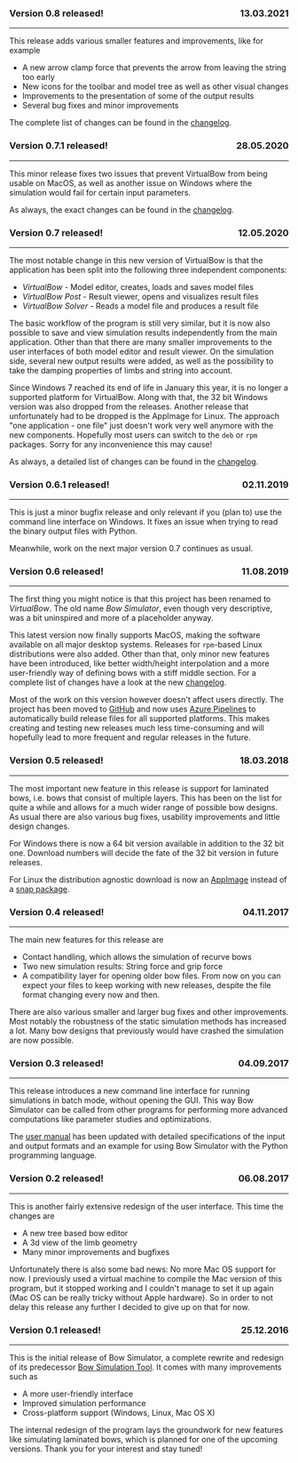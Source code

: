 ### <p style="text-align:left;">Version 0.8 released! <span style="float:right;">13.03.2021</span></p>

---

This release adds various smaller features and improvements, like for example

* A new arrow clamp force that prevents the arrow from leaving the string too early
* New icons for the toolbar and model tree as well as other visual changes
* Improvements to the presentation of some of the output results
* Several bug fixes and minor improvements

The complete list of changes can be found in the [changelog](https://github.com/bow-simulation/virtualbow/blob/develop/Changelog.md).

### <p style="text-align:left;">Version 0.7.1 released! <span style="float:right;">28.05.2020</span></p>

---

This minor release fixes two issues that prevent VirtualBow from being usable on MacOS, as well as another issue on Windows where the simulation would fail for certain input parameters.

As always, the exact changes can be found in the [changelog](https://github.com/bow-simulation/virtualbow/blob/develop/Changelog.md).

### <p style="text-align:left;">Version 0.7 released! <span style="float:right;">12.05.2020</span></p>

---

The most notable change in this new version of VirtualBow is that the application has been split into the following three independent components:

* *VirtualBow* - Model editor, creates, loads and saves model files
* *VirtualBow Post* - Result viewer, opens and visualizes result files
* *VirtualBow Solver* - Reads a model file and produces a result file

The basic workflow of the program is still very similar, but it is now also possible to save and view simulation results independently from the main application.
Other than that there are many smaller improvements to the user interfaces of both model editor and result viewer.
On the simulation side, several new output results were added, as well as the possibility to take the damping properties of limbs and string into account.

Since Windows 7 reached its end of life in January this year, it is no longer a supported platform for VirtualBow.
Along with that, the 32 bit Windows version was also dropped from the releases.
Another release that unfortunately had to be dropped is the AppImage for Linux.
The approach "one application - one file" just doesn't work very well anymore with the new components.
Hopefully most users can switch to the `deb` or `rpm` packages.
Sorry for any inconvenience this may cause!

As always, a detailed list of changes can be found in the [changelog](https://github.com/bow-simulation/virtualbow/blob/develop/Changelog.md).

### <p style="text-align:left;">Version 0.6.1 released! <span style="float:right;">02.11.2019</span></p>

---

This is just a minor bugfix release and only relevant if you (plan to) use the command line interface on Windows.
It fixes an issue when trying to read the binary output files with Python.

Meanwhile, work on the next major version 0.7 continues as usual.

### <p style="text-align:left;">Version 0.6 released! <span style="float:right;">11.08.2019</span></p>

---

The first thing you might notice is that this project has been renamed to *VirtualBow*.
The old name *Bow Simulator*, even though very descriptive, was a bit uninspired and more of a placeholder anyway.

This latest version now finally supports MacOS, making the software available on all major desktop systems.
Releases for `rpm`-based Linux distributions were also added. Other than that, only minor new features have been introduced, like better width/height interpolation and a more user-friendly way of defining bows with a stiff middle section.
For a complete list of changes have a look at the new [changelog](https://github.com/bow-simulation/virtualbow/blob/develop/Changelog.md).

Most of the work on this version however doesn't affect users directly.
The project has been moved to [GitHub](https://github.com/bow-simulation/virtualbow/) and now uses [Azure Pipelines](https://azure.microsoft.com/en-us/services/devops/pipelines/) to automatically build release files for all supported platforms.
This makes creating and testing new releases much less time-consuming and will hopefully lead to more frequent and regular releases in the future.

### <p style="text-align:left;">Version 0.5 released! <span style="float:right;">18.03.2018</span></p>

---

The most important new feature in this release is support for laminated bows, i.e. bows that consist of multiple layers.
This has been on the list for quite a while and allows for a much wider range of possible bow designs.
As usual there are also various bug fixes, usability improvements and little design changes.

For Windows there is now a 64 bit version available in addition to the 32 bit one.
Download numbers will decide the fate of the 32 bit version in future releases.

For Linux the distribution agnostic download is now an [AppImage](https://appimage.org/) instead of a [snap package](https://snapcraft.io/).

### <p style="text-align:left;">Version 0.4 released! <span style="float:right;">04.11.2017</span></p>

---

The main new features for this release are

* Contact handling, which allows the simulation of recurve bows
* Two new simulation results: String force and grip force
* A compatibility layer for opening older bow files. From now on you can expect your files to keep working with new releases, despite the file format changing every now and then.

There are also various smaller and larger bug fixes and other improvements.
Most notably the robustness of the static simulation methods has increased a lot.
Many bow designs that previously would have crashed the simulation are now possible.

### <p style="text-align:left;">Version 0.3 released! <span style="float:right;">04.09.2017</span></p>

---

This release introduces a new command line interface for running simulations in batch mode, without opening the GUI.
This way Bow Simulator can be called from other programs for performing more advanced computations like parameter studies and optimizations.

The [user manual](resources.md) has been updated with detailed specifications of the input and output formats and an example for using Bow Simulator with the Python programming language.

### <p style="text-align:left;">Version 0.2 released! <span style="float:right;">06.08.2017</span></p>

---

This is another fairly extensive redesign of the user interface.
This time the changes are

* A new tree based bow editor
* A 3d view of the limb geometry
* Many minor improvements and bugfixes

Unfortunately there is also some bad news: No more Mac OS support for now.
I previously used a virtual machine to compile the Mac version of this program, but it stopped working and I couldn't manage to set it up again (Mac OS can be really tricky without Apple hardware).
So in order to not delay this release any further I decided to give up on that for now.


### <p style="text-align:left;">Version 0.1 released! <span style="float:right;">25.12.2016</span></p>

---

This is the initial release of Bow Simulator, a complete rewrite and redesign of its predecessor [Bow Simulation Tool](https://sourceforge.net/projects/bowsimulationtool).
It comes with many improvements such as

* A more user-friendly interface
* Improved simulation performance
* Cross-platform support (Windows, Linux, Mac OS X)

The internal redesign of the program lays the groundwork for new features like simulating laminated bows, which is planned for one of the upcoming versions.
Thank you for your interest and stay tuned!
